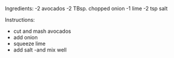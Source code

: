 Ingredients:
-2 avocados
-2 TBsp. chopped onion
-1 lime
-2 tsp salt
 
Instructions:
- cut and mash avocados
- add onion
- squeeze lime
- add salt
-and mix well
